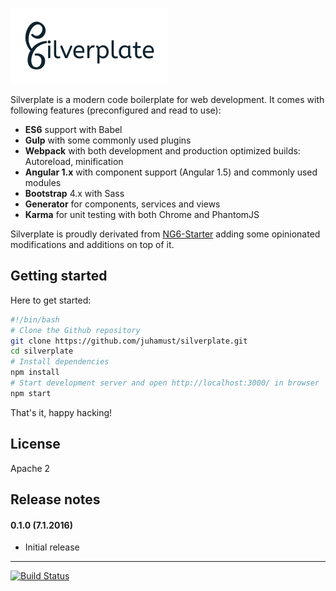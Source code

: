 ![logo](https://raw.githubusercontent.com/juhamust/silverplate/develop/client/app/assets/images/logo-bw.png)

Silverplate is a modern code boilerplate for web development. It comes
with following features (preconfigured and read to use):

- **ES6** support with Babel
- **Gulp** with some commonly used plugins
- **Webpack** with both development and production optimized builds: Autoreload, minification
- **Angular 1.x** with component support (Angular 1.5) and commonly used modules
- **Bootstrap** 4.x with Sass
- **Generator** for components, services and views
- **Karma** for unit testing with both Chrome and PhantomJS

Silverplate is proudly derivated from [NG6-Starter](https://github.com/AngularClass/NG6-starter)
adding some opinionated modifications and additions on top of it.

## Getting started

Here to get started:

```bash
#!/bin/bash
# Clone the Github repository
git clone https://github.com/juhamust/silverplate.git
cd silverplate
# Install dependencies
npm install
# Start development server and open http://localhost:3000/ in browser
npm start
```

That's it, happy hacking!

## License

Apache 2

## Release notes

#### 0.1.0 (7.1.2016)

- Initial release

-----

[![Build Status](https://travis-ci.org/juhamust/silverplate.svg?branch=master)](https://travis-ci.org/juhamust/silverplate)
